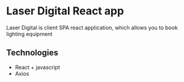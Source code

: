 # Laser Digital React app
Laser Digital is client SPA react application, which allows you to book lighting equipment


## Technologies
- React + javascript
- Axios
